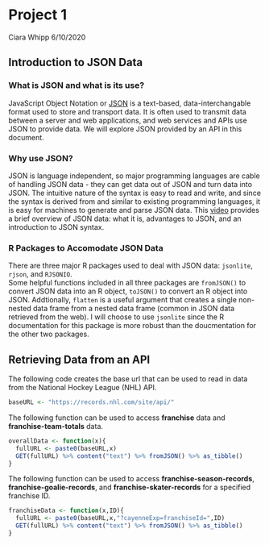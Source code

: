 Project 1
================
Ciara Whipp
6/10/2020

## Introduction to JSON Data

### What is JSON and what is its use?

JavaScript Object Notation or
[JSON](https://www.tutorialspoint.com/json/json_overview.htm#:~:text=JSON%20or%20JavaScript%20Object%20Notation,stands%20for%20JavaScript%20Object%20Notation.)
is a text-based, data-interchangable format used to store and transport
data. It is often used to transmit data between a server and web
applications, and web services and APIs use JSON to provide data. We
will explore JSON provided by an API in this document.

### Why use JSON?

JSON is language independent, so major programming languages are cable
of handling JSON data - they can get data out of JSON and turn data into
JSON. The intuitive nature of the syntax is easy to read and write, and
since the syntax is derived from and similar to existing programming
languages, it is easy for machines to generate and parse JSON data. This
[video](https://www.youtube.com/watch?v=0IoG-mSvWSo) provides a brief
overview of JSON data: what it is, advantages to JSON, and an
introduction to JSON syntax.

### R Packages to Accomodate JSON Data

There are three major R packages used to deal with JSON data:
`jsonlite`, `rjson`, and `RJSONIO`.  
Some helpful functions included in all three packages are `fromJSON()`
to convert JSON data into an R object, `toJSON()` to convert an R object
into JSON. Addtionally, `flatten` is a useful argument that creates a
single non-nested data frame from a nested data frame (common in JSON
data retrieved from the web). I will choose to use `jsonlite` since the
R documentation for this package is more robust than the doucmentation
for the other two packages.

## Retrieving Data from an API

The following code creates the base url that can be used to read in data
from the National Hockey League (NHL) API.

``` r
baseURL <- "https://records.nhl.com/site/api/"
```

The following function can be used to access **franchise** data and
**franchise-team-totals** data.

``` r
overallData <- function(x){
  fullURL <- paste0(baseURL,x)
  GET(fullURL) %>% content("text") %>% fromJSON() %>% as_tibble()
}
```

The following function can be used to access
**franchise-season-records**, **franchise-goalie-records**, and
**franchise-skater-records** for a specified franchise ID.

``` r
franchiseData <- function(x,ID){
  fullURL <- paste0(baseURL,x,"?cayenneExp=franchiseId=",ID)
  GET(fullURL) %>% content("text") %>% fromJSON() %>% as_tibble()
}
```
